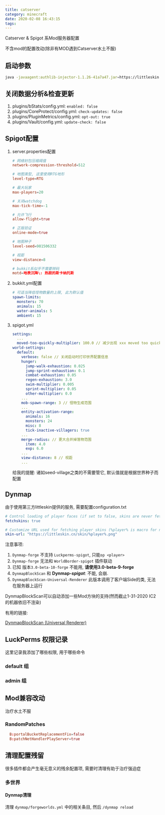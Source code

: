 ```yaml
---
title: catserver
category: minecraft
date: 2020-02-08 16:43:15
tags:
---
```


Catserver & Spigot 系Mod服务器配置

不含mod的配置改动(除非有MOD遇到Catserver水土不服)

<!-- more -->

## 启动参数

```bash catserver/start.sh
java -javaagent:authlib-injector-1.1.26-41a7a47.jar=https://littleskin.cn/api/yggdrasil -XX:+UnlockExperimentalVMOptions -XX:+UseG1GC -XX:G1NewSizePercent=20 -XX:G1ReservePercent=20 -XX:MaxGCPauseMillis=50 -XX:G1HeapRegionSize=16M -XX:-UseAdaptiveSizePolicy -XX:-OmitStackTraceInFastThrow -Xmn128m -Xmx2048m -jar CatServer-a9501ab-async.jar nogui --tweakClass net.minecraftforge.fml.common.launcher.FMLServerTweaker
```

## 关闭数据分析&检查更新

1. plugins/bStats/config.yml: `enabled: false`
2. plugins/CoreProtect/config.yml: `check-updates: false`
3. plugins/PluginMetrics/config.yml: `opt-out: true`
4. plugins/Vault/config.yml: `update-check: false`

## Spigot配置

1. server.properties配置

   ```conf catserver/server.properties
   # 网络封包压缩阈值
   network-compression-threshold=512

   # 地图类型, 这里使用RTG地形
   level-type=RTG
   
   # 最大玩家
   max-players=20
   
   # 关闭watchdog
   max-tick-time=-1
   
   # 允许飞行
   allow-flight=true
   
   # 正版验证
   online-mode=true
   
   # 地图种子
   level-seed=981506332
   
   # 视距
   view-distance=8
   
   # bukkit系似乎不需要转码
   motd=地表沉降\: 热寂的斯卡纳托斯
   ```

2. bukkit.yml配置

   ```yml catserver/bukkit.yml
   # 可适当降低怪物数量的上限, 此为默认值
   spawn-limits:
     monsters: 70
     animals: 15
     water-animals: 5
     ambient: 15
   ```

3. spigot.yml

   ```yml catserver/spigot.yml
   settings:
     ...
     moved-too-quickly-multiplier: 100.0 // 减少出现 xxx moved too quickly! 的几率
   world-settings:
     default:
       verbose: false // 关闭启动时打印世界配置信息
       hunger:
         jump-walk-exhaustion: 0.025
         jump-sprint-exhaustion: 0.1
         combat-exhaustion: 0.05
         regen-exhaustion: 3.0
         swim-multiplier: 0.005
         sprint-multiplier: 0.05
         other-multiplier: 0.0
       ...
       mob-spawn-range: 3 // 怪物生成范围
       ...
       entity-activation-range:
         animals: 16
         monsters: 24
         misc: 8
         tick-inactive-villagers: true
       ...
       merge-radius: // 更大合并掉落物范围
         item: 4.0
         exp: 6.0
       ...
       view-distance: 8 // 视距
       ...

   ```

   给我的提醒: 诸如seed-village之类的不需要管它, 默认值就是根据世界种子而配置

## Dynmap

由于使用第三方littleskin提供的服务, 需要配置configuration.txt

```yml catserver/dynmap/configuration.txt
# Control loading of player faces (if set to false, skins are never fetched)
fetchskins: true

# Customize URL used for fetching player skins (%player% is macro for name)
skin-url: "https://littleskin.cn/skin/%player%.png"
```

注意事项:

1. `Dynmap-forge` 不支持 `Luckperms-spigot`, 只能`op <player>`
2. `Dynmap-forge` 无法和 `WorldBorder-spigot` 插件联动
3. 已知 版本`3.0-beta-10-forge` 不能用, **请使用3.0-beta-9-forge**
4. `DynmapBlockScan` 和 **Dynmap-_spigot_**: 不能, 会崩.
5. `DynmapBlockScan-Universal-Renderer` 此版本调用了客户端Side的类, 无法在服务器上运行

DynmapBlockScan可以自动添加一些Mod方块的支持(然而截止1-31-2020 IC2的机器依旧不渲染)

有用的链接:

[DynmapBlockScan (Universal Renderer)](https://github.com/LolHens/DynmapBlockScan/tree/universal-renderer)

## LuckPerms 权限记录

这里记录我添加了哪些权限, 用于哪些命令

### default 组

### admin 组

## Mod兼容改动

治疗水土不服

### RandomPatches

```conf catserver/config/randompatches.cfg
  B:portalBucketReplacementFix=false
  B:patchNetHandlerPlayServer=true
```

## 清理配置残留

很多插件都会产生毫无意义的残余配置项, 需要时清理有助于治疗强迫症

### 多世界

#### Dynmap清理

清理 `dynmap/forgeworlds.yml` 中的相关条目, 然后 `/dynmap reload`
